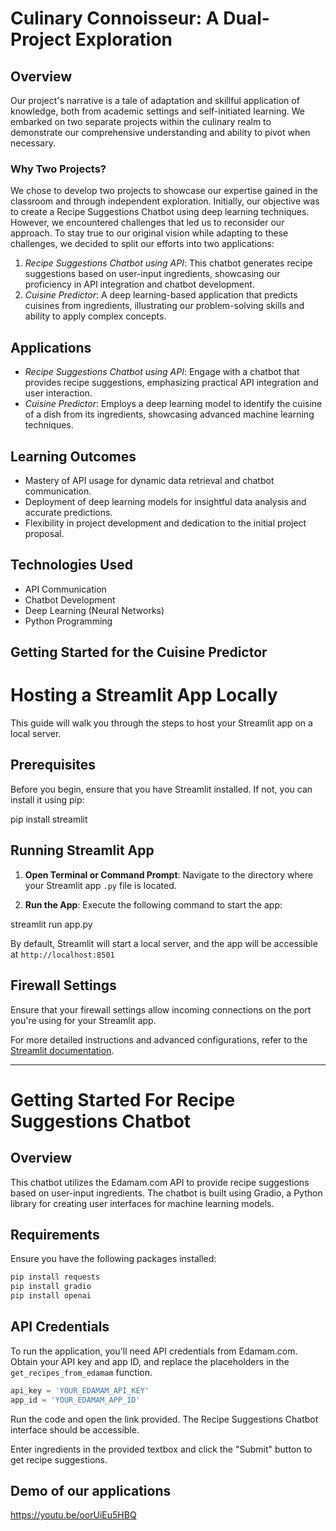 # Culinary Connoisseur: A Dual-Project Exploration

## Overview

Our project's narrative is a tale of adaptation and skillful application of knowledge, both from academic settings and self-initiated learning. We embarked on two separate projects within the culinary realm to demonstrate our comprehensive understanding and ability to pivot when necessary.

### Why Two Projects?

We chose to develop two projects to showcase our expertise gained in the classroom and through independent exploration. Initially, our objective was to create a Recipe Suggestions Chatbot using deep learning techniques. However, we encountered challenges that led us to reconsider our approach. To stay true to our original vision while adapting to these challenges, we decided to split our efforts into two applications:

1. *Recipe Suggestions Chatbot using API*: This chatbot generates recipe suggestions based on user-input ingredients, showcasing our proficiency in API integration and chatbot development.
2. *Cuisine Predictor*: A deep learning-based application that predicts cuisines from ingredients, illustrating our problem-solving skills and ability to apply complex concepts.

## Applications

- *Recipe Suggestions Chatbot using API*: Engage with a chatbot that provides recipe suggestions, emphasizing practical API integration and user interaction.
- *Cuisine Predictor*: Employs a deep learning model to identify the cuisine of a dish from its ingredients, showcasing advanced machine learning techniques.

## Learning Outcomes

- Mastery of API usage for dynamic data retrieval and chatbot communication.
- Deployment of deep learning models for insightful data analysis and accurate predictions.
- Flexibility in project development and dedication to the initial project proposal.

## Technologies Used

- API Communication
- Chatbot Development
- Deep Learning (Neural Networks)
- Python Programming

## Getting Started for the Cuisine Predictor

# Hosting a Streamlit App Locally

This guide will walk you through the steps to host your Streamlit app on a local server.

## Prerequisites

Before you begin, ensure that you have Streamlit installed. If not, you can install it using pip:


pip install streamlit


## Running Streamlit App

1. **Open Terminal or Command Prompt**: Navigate to the directory where your Streamlit app `.py` file is located.

2. **Run the App**: Execute the following command to start the app:


streamlit run app.py


By default, Streamlit will start a local server, and the app will be accessible at `http://localhost:8501`

## Firewall Settings

Ensure that your firewall settings allow incoming connections on the port you're using for your Streamlit app.

For more detailed instructions and advanced configurations, refer to the [Streamlit documentation](https://docs.streamlit.io).

---

# Getting Started For Recipe Suggestions Chatbot

## Overview

This chatbot utilizes the Edamam.com API to provide recipe suggestions based on user-input ingredients. The chatbot is built using Gradio, a Python library for creating user interfaces for machine learning models.

## Requirements

Ensure you have the following packages installed:

```bash
pip install requests
pip install gradio
pip install openai
```

## API Credentials

To run the application, you'll need API credentials from Edamam.com. Obtain your API key and app ID, and replace the placeholders in the `get_recipes_from_edamam` function.

```python
api_key = 'YOUR_EDAMAM_API_KEY'
app_id = 'YOUR_EDAMAM_APP_ID'
```

Run the code and open the link provided. The Recipe Suggestions Chatbot interface should be accessible.

Enter ingredients in the provided textbox and click the "Submit" button to get recipe suggestions.

## Demo of our applications
https://youtu.be/oorUiEu5HBQ 

